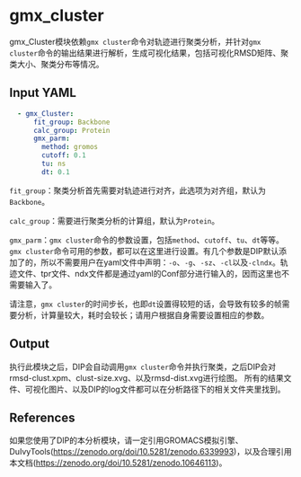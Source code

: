 # gmx_cluster

gmx_Cluster模块依赖`gmx cluster`命令对轨迹进行聚类分析，并针对`gmx cluster`命令的输出结果进行解析，生成可视化结果，包括可视化RMSD矩阵、聚类大小、聚类分布等情况。

## Input YAML

```yaml
  - gmx_Cluster:
      fit_group: Backbone
      calc_group: Protein
      gmx_parm:
        method: gromos
        cutoff: 0.1
        tu: ns
        dt: 0.1
```

`fit_group`：聚类分析首先需要对轨迹进行对齐，此选项为对齐组，默认为`Backbone`。

`calc_group`：需要进行聚类分析的计算组，默认为`Protein`。

`gmx_parm`：`gmx cluster`命令的参数设置，包括`method`、`cutoff`、`tu`、`dt`等等。`gmx cluster`命令可用的参数，都可以在这里进行设置。有几个参数是DIP默认添加了的，所以不需要用户在yaml文件中声明：`-o`、`-g`、`-sz`、`-cl`以及`-clndx`。轨迹文件、tpr文件、ndx文件都是通过yaml的Conf部分进行输入的，因而这里也不需要输入了。

请注意，`gmx cluster`的时间步长，也即`dt`设置得较短的话，会导致有较多的帧需要分析，计算量较大，耗时会较长；请用户根据自身需要设置相应的参数。

## Output

执行此模块之后，DIP会自动调用`gmx cluster`命令并执行聚类，之后DIP会对rmsd-clust.xpm、clust-size.xvg、以及rmsd-dist.xvg进行绘图。
所有的结果文件、可视化图片、以及DIP的log文件都可以在分析路径下的相关文件夹里找到。

## References

如果您使用了DIP的本分析模块，请一定引用GROMACS模拟引擎、DuIvyTools(https://zenodo.org/doi/10.5281/zenodo.6339993)，以及合理引用本文档(https://zenodo.org/doi/10.5281/zenodo.10646113)。

